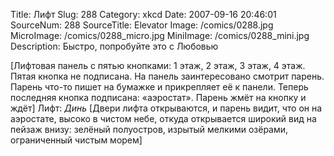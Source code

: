 Title: Лифт 
Slug: 288 
Category: xkcd 
Date: 2007-09-16 20:46:01 
SourceNum: 288 
SourceTitle: Elevator 
Image: /comics/0288.jpg 
MicroImage: /comics/0288_micro.jpg 
MiniImage: /comics/0288_mini.jpg 
Description: Быстро, попробуйте это с Любовью 

[Лифтовая панель с пятью кнопками: 1 этаж, 2 этаж, 3 этаж, 4 этаж. Пятая кнопка не подписана. На панель заинтересовано смотрит парень. Парень что-то пишет на бумажке и прикрепляет её к панели. Теперь последняя кнопка подписана: «аэростат». Парень жмёт на кнопку и ждёт]
Лифт: *Динь*
[Двери лифта открываются, и парень видит, что он на аэростате, высоко в чистом небе, откуда открывается широкий вид на пейзаж внизу: зелёный полуостров, изрытый мелкими озёрами, ограниченный чистым морем]